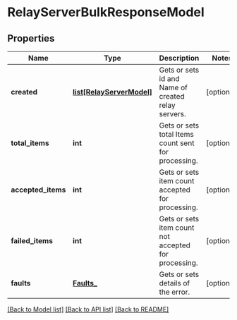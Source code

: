 # RelayServerBulkResponseModel

## Properties
Name | Type | Description | Notes
------------ | ------------- | ------------- | -------------
**created** | [**list[RelayServerModel]**](RelayServerModel.md) | Gets or sets id and Name of created relay servers. | [optional] 
**total_items** | **int** | Gets or sets total Items count sent for processing. | [optional] 
**accepted_items** | **int** | Gets or sets item count accepted for processing. | [optional] 
**failed_items** | **int** | Gets or sets item count not accepted for processing. | [optional] 
**faults** | [**Faults_**](Faults_.md) | Gets or sets details of the error. | [optional] 

[[Back to Model list]](../README.md#documentation-for-models) [[Back to API list]](../README.md#documentation-for-api-endpoints) [[Back to README]](../README.md)


